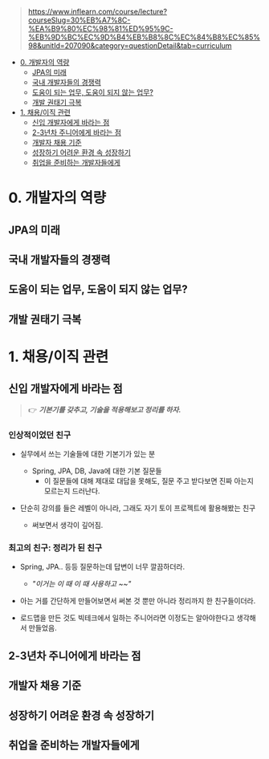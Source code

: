 > https://www.inflearn.com/course/lecture?courseSlug=30%EB%A7%8C-%EA%B9%80%EC%98%81%ED%95%9C-%EB%9D%BC%EC%9D%B4%EB%B8%8C%EC%84%B8%EC%85%98&unitId=207090&category=questionDetail&tab=curriculum

<!-- TOC -->
* [0. 개발자의 역량](#0-개발자의-역량)
  * [JPA의 미래](#jpa의-미래)
  * [국내 개발자들의 경쟁력](#국내-개발자들의-경쟁력)
  * [도움이 되는 업무, 도움이 되지 않는 업무?](#도움이-되는-업무-도움이-되지-않는-업무)
  * [개발 권태기 극복](#개발-권태기-극복)
* [1. 채용/이직 관련](#1-채용이직-관련)
  * [신입 개발자에게 바라는 점](#신입-개발자에게-바라는-점)
  * [2-3년차 주니어에게 바라는 점](#2-3년차-주니어에게-바라는-점)
  * [개발자 채용 기준](#개발자-채용-기준)
  * [성장하기 어려운 환경 속 성장하기](#성장하기-어려운-환경-속-성장하기)
  * [취업을 준비하는 개발자들에게](#취업을-준비하는-개발자들에게)
<!-- TOC -->

# 0. 개발자의 역량

## JPA의 미래

## 국내 개발자들의 경쟁력

## 도움이 되는 업무, 도움이 되지 않는 업무?

## 개발 권태기 극복

# 1. 채용/이직 관련

## 신입 개발자에게 바라는 점

> 👉 **_기본기를 갖추고, 기술을 적용해보고 정리를 하자._** 

### 인상적이었던 친구

- 실무에서 쓰는 기술들에 대한 기본기가 있는 분
  - Spring, JPA, DB, Java에 대한 기본 질문들
    - 이 질문들에 대해 제대로 대답을 못해도, 질문 주고 받다보면 진짜 아는지 모르는지 드러난다.


- 단순히 강의를 들은 레벨이 아니라, 그래도 자기 토이 프로젝트에 활용해봤는 친구
  - 써보면서 생각이 깊어짐.

### 최고의 친구: 정리가 된 친구

- Spring, JPA.. 등등 질문하는데 답변이 너무 깔끔하더라.
  - _"이거는 이 때 이 때 사용하고 ~~"_ 

- 아는 거를 간단하게 만들어보면서 써본 것 뿐만 아니라 정리까지 한 친구들이더라.

- 로드맵을 만든 것도 빅테크에서 일하는 주니어라면 이정도는 알아야한다고 생각해서 만들었음.

## 2-3년차 주니어에게 바라는 점

## 개발자 채용 기준

## 성장하기 어려운 환경 속 성장하기

## 취업을 준비하는 개발자들에게